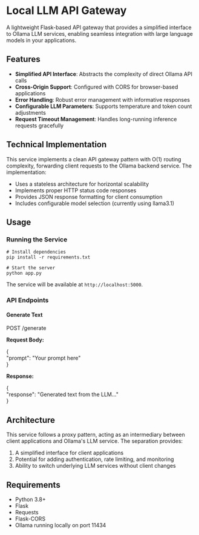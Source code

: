 # Local LLM API Gateway

  

A lightweight Flask-based API gateway that provides a simplified interface to Ollama LLM services, enabling seamless integration with large language models in your applications.

  

## Features

  

- **Simplified API Interface**: Abstracts the complexity of direct Ollama API calls
- **Cross-Origin Support**: Configured with CORS for browser-based applications
- **Error Handling**: Robust error management with informative responses
- **Configurable LLM Parameters**: Supports temperature and token count adjustments
- **Request Timeout Management**: Handles long-running inference requests gracefully

  

## Technical Implementation

  

This service implements a clean API gateway pattern with O(1) routing complexity, forwarding client requests to the Ollama backend service. The implementation:

  

- Uses a stateless architecture for horizontal scalability
- Implements proper HTTP status code responses
- Provides JSON response formatting for client consumption
- Includes configurable model selection (currently using llama3.1)

  

## Usage

  

### Running the Service

  ```
# Install dependencies
pip install -r requirements.txt

# Start the server  
python app.py
```


The service will be available at `http://localhost:5000`.

  

### API Endpoints

  

#### Generate Text

POST /generate

  

**Request Body:**

{  
  "prompt": "Your prompt here"  
}

  

**Response:**

{  
  "response": "Generated text from the LLM..."  
}

  

## Architecture
  

This service follows a proxy pattern, acting as an intermediary between client applications and Ollama's LLM service. The separation provides:
  

1. A simplified interface for client applications
2. Potential for adding authentication, rate limiting, and monitoring
3. Ability to switch underlying LLM services without client changes

  
## Requirements

  

- Python 3.8+
- Flask
- Requests
- Flask-CORS
- Ollama running locally on port 11434

  
